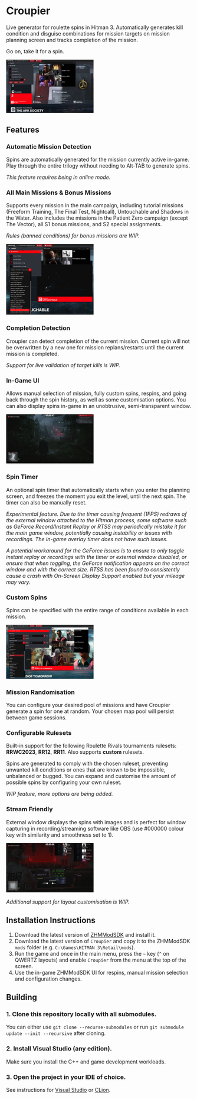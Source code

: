 # Croupier

Live generator for roulette spins in Hitman 3. Automatically generates kill condition and disguise combinations for mission targets on mission planning screen and tracks completion of the mission.

Go on, take it for a spin.

<img src="./images/croupier-ingame-sgail.jpg" title="Croupier in-game UI and external window." width="47%">

## Features

### Automatic Mission Detection

Spins are automatically generated for the mission currently active in-game. Play through the entire trilogy without needing to Alt-TAB to generate spins.

_This feature requires being in online mode._

### All Main Missions & Bonus Missions

Supports every mission in the main campaign, including tutorial missions (Freeform Training, The Final Test, Nightcall), Untouchable and Shadows in the Water. Also includes the missions in the Patient Zero campaign (except The Vector), all S1 bonus missions, and S2 special assignments.

_Rules (banned conditions) for bonus missions are WIP._

<img src="./images/croupier-ingame-untouchable-mission-select.jpg" title="Mission selection list." width="47%">

### Completion Detection

Croupier can detect completion of the current mission. Current spin will not be overwritten by a new one for mission replans/restarts until the current mission is completed.

_Support for live validation of target kills is WIP._

### In-Game UI

Allows manual selection of mission, fully custom spins, respins, and going back through the spin history, as well as some customisation options. You can also display spins in-game in an unobtrusive, semi-transparent window.

<img src="./images/croupier-berlin-ingame.jpg" title="Unintrusive in-game spin display." width="47%">

### Spin Timer

An optional spin timer that automatically starts when you enter the planning screen, and freezes the moment you exit the level, until the next spin. The timer can also be manually reset.

_Experimental feature. Due to the timer causing frequent (1FPS) redraws of the external window attached to the Hitman process, some software such as GeForce Record/Instant Replay or RTSS may periodically mistake it for the main game window, potentially causing instability or issues with recordings. The in-game overlay timer does not have such issues._

_A potential workaround for the GeForce issues is to ensure to only toggle instant replay or recordings with the timer or external window disabled, or ensure that when toggling, the GeForce notification appears on the correct window and with the correct size. RTSS has been found to consistently cause a crash with On-Screen Display Support enabled but your mileage may vary._

### Custom Spins

Spins can be specified with the entire range of conditions available in each mission.

<img src="./images/croupier-ingame-sapienza-editspin.jpg" title="The external window." width="47%">

### Mission Randomisation

You can configure your desired pool of missions and have Croupier generate a spin for one at random. Your chosen map pool will persist between game sessions.

### Configurable Rulesets

Built-in support for the following Roulette Rivals tournaments rulesets: **RRWC2023**, **RR12**, **RR11**. Also supports **custom** rulesets.

Spins are generated to comply with the chosen ruleset, preventing unwanted kill conditions or ones that are known to be impossible, unbalanced or bugged. You can expand and customise the amount of possible spins by configuring your own ruleset.

_WIP feature, more options are being added._

### Stream Friendly

External window displays the spins with images and is perfect for window capturing in recording/streaming software like OBS (use #000000 colour key with similarity and smoothness set to 1).

<img src="./images/croupier-stream-overlay.png" title="Stream overlay in OBS." width="47%">

_Additional support for layout customisation is WIP._

## Installation Instructions

1. Download the latest version of [ZHMModSDK](https://github.com/OrfeasZ/ZHMModSDK/releases) and install it.
2. Download the latest version of `Croupier` and copy it to the ZHMModSDK `mods` folder (e.g. `C:\Games\HITMAN 3\Retail\mods`).
3. Run the game and once in the main menu, press the `~` key (`^` on QWERTZ layouts) and enable `Croupier` from the menu at the top of the screen.
4. Use the in-game ZHMModSDK UI for respins, manual mission selection and configuration changes.

## Building

### 1. Clone this repository locally with all submodules.

You can either use `git clone --recurse-submodules` or run `git submodule update --init --recursive` after cloning.

### 2. Install Visual Studio (any edition).

Make sure you install the C++ and game development workloads.

### 3. Open the project in your IDE of choice.

See instructions for [Visual Studio](https://github.com/OrfeasZ/ZHMModSDK/wiki/Setting-up-Visual-Studio-for-development) or [CLion](https://github.com/OrfeasZ/ZHMModSDK/wiki/Setting-up-CLion-for-development).

